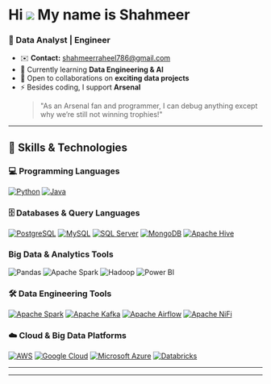 Hi ![](https://user-images.githubusercontent.com/18350557/176309783-0785949b-9127-417c-8b55-ab5a4333674e.gif) My name is Shahmeer  
==================================================================================================================================  

### 💾 Data Analyst | Engineer  

- ✉️ **Contact:** [shahmeerraheel786@gmail.com](mailto:shahmeerraheel786@gmail.com)  
- 🧠 Currently learning **Data Engineering & AI**  
- 🤝 Open to collaborations on **exciting data projects**  
- ⚡ Besides coding, I support **Arsenal**  
  > "As an Arsenal fan and programmer, I can debug anything except why we’re still not winning trophies!"  

---

## 🚀 Skills & Technologies  

### **💻 Programming Languages**  
<p align="left">
  <a href="https://www.python.org/" target="_blank"><img src="https://img.shields.io/badge/Python-3776AB?style=for-the-badge&logo=python&logoColor=white" alt="Python" /></a>
  <a href="https://www.java.com/" target="_blank"><img src="https://img.shields.io/badge/Java-ED8B00?style=for-the-badge&logo=java&logoColor=white" alt="Java" /></a>
</p>

### **🗄️ Databases & Query Languages**  
<p align="left">
  <a href="https://www.postgresql.org/" target="_blank"><img src="https://img.shields.io/badge/PostgreSQL-316192?style=for-the-badge&logo=postgresql&logoColor=white" alt="PostgreSQL" /></a>
  <a href="https://www.mysql.com/" target="_blank"><img src="https://img.shields.io/badge/MySQL-4479A1?style=for-the-badge&logo=mysql&logoColor=white" alt="MySQL" /></a>
  <a href="https://www.microsoft.com/en-us/sql-server/sql-server-2022" target="_blank"><img src="https://img.shields.io/badge/SQL%20Server-CC2927?style=for-the-badge&logo=microsoftsqlserver&logoColor=white" alt="SQL Server" /></a>
  <a href="https://www.mongodb.com/" target="_blank"><img src="https://img.shields.io/badge/MongoDB-4EA94B?style=for-the-badge&logo=mongodb&logoColor=white" alt="MongoDB" /></a>
  <a href="https://hive.apache.org/" target="_blank"><img src="https://img.shields.io/badge/Apache%20Hive-FDEE21?style=for-the-badge&logo=apachehive&logoColor=black" alt="Apache Hive" /></a>
</p>

### **Big Data & Analytics Tools**
<p align="left">
  <img src="https://img.shields.io/badge/Pandas-150458?style=for-the-badge&logo=pandas&logoColor=white" alt="Pandas" />
  <img src="https://img.shields.io/badge/Apache%20Spark-FDEE21?style=for-the-badge&logo=apachespark&logoColor=black" alt="Apache Spark" />
  <img src="https://img.shields.io/badge/Apache%20Hadoop-66CCFF?style=for-the-badge&logo=apachehadoop&logoColor=black" alt="Hadoop" />
  <img src="https://img.shields.io/badge/Power%20BI-F2C811?style=for-the-badge&logo=powerbi&logoColor=black" alt="Power BI" />
</p>


### **🛠️ Data Engineering Tools**  
<p align="left">
  <a href="https://spark.apache.org/" target="_blank"><img src="https://img.shields.io/badge/Apache%20Spark-FDEE21?style=for-the-badge&logo=apachespark&logoColor=black" alt="Apache Spark" /></a>
  <a href="https://kafka.apache.org/" target="_blank"><img src="https://img.shields.io/badge/Apache%20Kafka-231F20?style=for-the-badge&logo=apachekafka&logoColor=white" alt="Apache Kafka" /></a>
  <a href="https://airflow.apache.org/" target="_blank"><img src="https://img.shields.io/badge/Apache%20Airflow-017CEE?style=for-the-badge&logo=apacheairflow&logoColor=white" alt="Apache Airflow" /></a>
  <a href="https://nifi.apache.org/" target="_blank"><img src="https://img.shields.io/badge/Apache%20NiFi-0096D6?style=for-the-badge&logo=apacheniFi&logoColor=white" alt="Apache NiFi" /></a>
</p>

### **☁️ Cloud & Big Data Platforms**  
<p align="left">
  <a href="https://aws.amazon.com/" target="_blank"><img src="https://img.shields.io/badge/AWS-FF9900?style=for-the-badge&logo=amazonaws&logoColor=white" alt="AWS" /></a>
  <a href="https://cloud.google.com/" target="_blank"><img src="https://img.shields.io/badge/Google%20Cloud-4285F4?style=for-the-badge&logo=googlecloud&logoColor=white" alt="Google Cloud" /></a>
  <a href="https://azure.microsoft.com/" target="_blank"><img src="https://img.shields.io/badge/Azure-0078D4?style=for-the-badge&logo=microsoftazure&logoColor=white" alt="Microsoft Azure" /></a>
  <a href="https://databricks.com/" target="_blank"><img src="https://img.shields.io/badge/Databricks-FF3621?style=for-the-badge&logo=databricks&logoColor=white" alt="Databricks" /></a>
</p>

---

<!-- 💼 **LinkedIn**: [Your LinkedIn Profile](#)  
🌐 **Portfolio**: [Your Portfolio (if any)](#) -->

---


